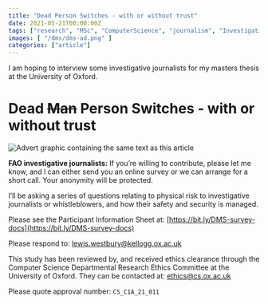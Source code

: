 ```yaml
---
title: "Dead Person Switches - with or without trust"
date: 2021-05-21T00:00:00Z
tags: ["research", "MSc", "ComputerScience", "journalism", "InvestigativeJournalism", "DMS", "DeadManSwitch" ]
images: [ "/dms/dms-ad.png" ]
categories: ["article"]
---
```


I am hoping to interview some investigative journalists for my masters thesis at the University of Oxford.

# Dead ~~Man~~ Person Switches - with or without trust

![Advert graphic containing the same text as this article](/dms/dms-ad.png)

**FAO investigative journalists:** If you’re willing to contribute, please let me know, and I can either send you an online survey or we can arrange for a short call. Your anonymity will be protected.

I’ll be asking a series of questions relating to physical risk to investigative journalists or whistleblowers, and how their safety and security is managed.

Please see the Participant Information Sheet at: [https://bit.ly/DMS-survey-docs](https://bit.ly/DMS-survey-docs)

Please respond to: lewis.westbury@kellogg.ox.ac.uk

This study has been reviewed by, and received ethics clearance through the Computer Science Departmental Research Ethics Committee at the University of Oxford. They can be contacted at: ethics@cs.ox.ac.uk

Please quote approval number: `CS_C1A_21_011`